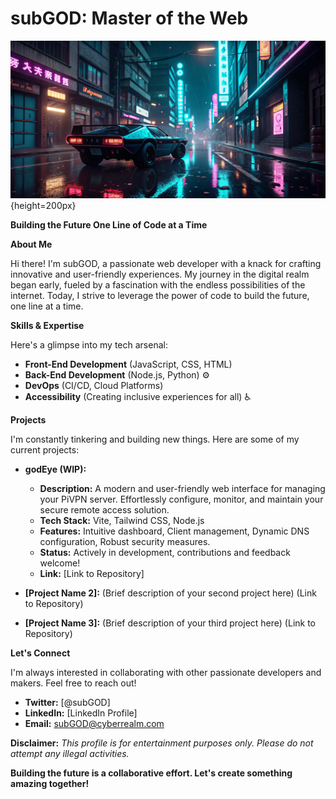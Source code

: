 # subGOD: Master of the Web 

![Cyberpunk Cityscape](cyberpunkheader.png) {height=200px}  

**Building the Future One Line of Code at a Time**

**About Me**

 Hi there! I'm subGOD, a passionate web developer with a knack for crafting innovative and user-friendly experiences. My journey in the digital realm began early, fueled by a fascination with the endless possibilities of the internet.  Today, I strive to leverage the power of code to build the future, one line at a time.

**Skills & Expertise**

Here's a glimpse into my tech arsenal:

* **Front-End Development** (JavaScript, CSS, HTML)  ️
* **Back-End Development** (Node.js, Python)  ⚙️
* **DevOps** (CI/CD, Cloud Platforms) ️
* **Accessibility** (Creating inclusive experiences for all)  ♿

**Projects** 

I'm constantly tinkering and building new things. Here are some of my current projects:

* **godEye (WIP):**

    * **Description:** A modern and user-friendly web interface for managing your PiVPN server. Effortlessly configure, monitor, and maintain your secure remote access solution.
    * **Tech Stack:** Vite, Tailwind CSS, Node.js
    * **Features:** Intuitive dashboard, Client management, Dynamic DNS configuration, Robust security measures.
    * **Status:** Actively in development, contributions and feedback welcome!
    * **Link:** [Link to Repository]

* **[Project Name 2]:** (Brief description of your second project here) (Link to Repository)
* **[Project Name 3]:** (Brief description of your third project here) (Link to Repository)

**Let's Connect**

I'm always interested in collaborating with other passionate developers and makers. Feel free to reach out!

* **Twitter:** [@subGOD]
* **LinkedIn:** [LinkedIn Profile]
* **Email:** subGOD@cyberrealm.com

**Disclaimer:**
*This profile is for entertainment purposes only. Please do not attempt any illegal activities.*

**Building the future is a collaborative effort. Let's create something amazing together!**
